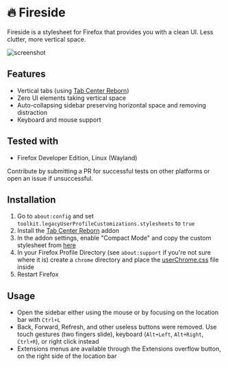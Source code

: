 # 🔥 Fireside
Fireside is a stylesheet for Firefox that provides you with a clean UI. Less clutter, more vertical space.

![screenshot](https://github.com/bjesus/sidefox/assets/55081/ec3bd513-8ef1-465d-aa53-80384bcd0cce)

## Features
- Vertical tabs (using [Tab Center Reborn](https://addons.mozilla.org/en-US/firefox/addon/tabcenter-reborn/)) 
- Zero UI elements taking vertical space
- Auto-collapsing sidebar preserving horizontal space and removing distraction
- Keyboard and mouse support

## Tested with
- Firefox Developer Edition, Linux (Wayland)

Contribute by submitting a PR for successful tests on other platforms or open an issue if unsuccessful.

## Installation
1. Go to `about:config` and set `toolkit.legacyUserProfileCustomizations.stylesheets` to `true`
2. Install the [Tab Center Reborn](https://addons.mozilla.org/en-US/firefox/addon/tabcenter-reborn/) addon
3. In the addon settings, enable "Compact Mode" and copy the custom stylesheet from [here](tab-center-reborn.css)
4. In your Firefox Profile Directory (see `about:support` if you're not sure where it is) create a `chrome` directory and place the [userChrome.css](userChrome.css) file inside
5. Restart Firefox

## Usage
- Open the sidebar either using the mouse or by focusing on the location bar with `Ctrl+L`
- Back, Forward, Refresh, and other useless buttons were removed. Use touch gestures (two fingers slide), keyboard (`Alt+Left`, `Alt+Right`, `Ctrl+R`), or right click instead
- Extensions menus are available through the Extensions overflow button, on the right side of the location bar
